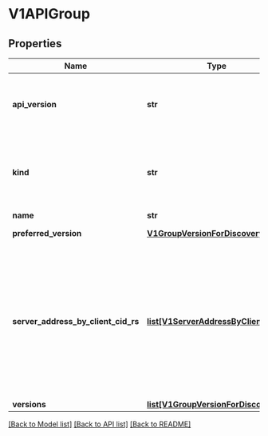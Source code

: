 # V1APIGroup

## Properties
Name | Type | Description | Notes
------------ | ------------- | ------------- | -------------
**api_version** | **str** | APIVersion defines the versioned schema of this representation of an object. Servers should convert recognized schemas to the latest internal value, and may reject unrecognized values. More info: https://git.k8s.io/community/contributors/devel/api-conventions.md#resources | [optional] 
**kind** | **str** | Kind is a string value representing the REST resource this object represents. Servers may infer this from the endpoint the kubernetes.client submits requests to. Cannot be updated. In CamelCase. More info: https://git.k8s.io/community/contributors/devel/api-conventions.md#types-kinds | [optional] 
**name** | **str** | name is the name of the group. | 
**preferred_version** | [**V1GroupVersionForDiscovery**](V1GroupVersionForDiscovery.md) | preferredVersion is the version preferred by the API server, which probably is the storage version. | [optional] 
**server_address_by_client_cid_rs** | [**list[V1ServerAddressByClientCIDR]**](V1ServerAddressByClientCIDR.md) | a map of kubernetes.client CIDR to server address that is serving this group. This is to help kubernetes.clients reach servers in the most network-efficient way possible. Clients can use the appropriate server address as per the CIDR that they match. In case of multiple matches, kubernetes.clients should use the longest matching CIDR. The server returns only those CIDRs that it thinks that the kubernetes.client can match. For example: the master will return an internal IP CIDR only, if the kubernetes.client reaches the server using an internal IP. Server looks at X-Forwarded-For header or X-Real-Ip header or request.RemoteAddr (in that order) to get the kubernetes.client IP. | [optional] 
**versions** | [**list[V1GroupVersionForDiscovery]**](V1GroupVersionForDiscovery.md) | versions are the versions supported in this group. | 

[[Back to Model list]](../README.md#documentation-for-models) [[Back to API list]](../README.md#documentation-for-api-endpoints) [[Back to README]](../README.md)


